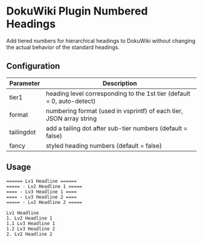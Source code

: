 # DokuWiki Plugin Numbered Headings

Add tiered numbers for hierarchical headings to DokuWiki without changing 
the actual behavior of the standard headings.

## Configuration

| Parameter  | Description                                                             |
| ---------- | ----------------------------------------------------------------------- |
| tier1      | heading level corresponding to the 1st tier (default = 0, auto-detect)  |
| format     | numbering format (used in vsprintf) of each tier, JSON array string     |
| tailingdot | add a tailing dot after sub-tier numbers (default = false)              |
| fancy      | styled heading numbers (default = false)                                |


## Usage

    ====== Lv1 Headline ======
    ===== - Lv2 Headline 1 =====
    ==== - Lv3 Headline 1 ====
    ==== - Lv3 Headline 2 ====
    ===== - Lv2 Headline 2 =====

    Lv1 Headline
    1. Lv2 Headline 1
    1.1 Lv3 Headline 1
    1.2 Lv3 Headline 2
    2. Lv2 Headline 2

